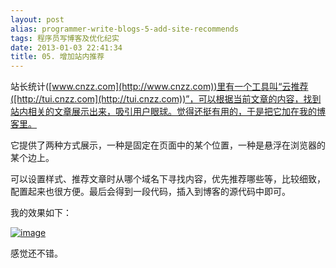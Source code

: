 ```yaml
---
layout: post
alias: programmer-write-blogs-5-add-site-recommends
tags: 程序员写博客及优化纪实
date: 2013-01-03 22:41:34
title: 05. 增加站内推荐
---
```


站长统计([www.cnzz.com](http://www.cnzz.com))里有一个工具叫“云推荐([http://tui.cnzz.com](http://tui.cnzz.com))”，可以根据当前文章的内容，找到站内相关的文章展示出来，吸引用户眼球。觉得还挺有用的，于是把它加在我的博客里。

它提供了两种方式展示，一种是固定在页面中的某个位置，一种是悬浮在浏览器的某个边上。

可以设置样式、推荐文章时从哪个域名下寻找内容，优先推荐哪些等，比较细致，配置起来也很方便。最后会得到一段代码，插入到博客的源代码中即可。

我的效果如下：

[![image](http://freewind.me/wp-content/uploads/2013/01/image_thumb70.png "image")](http://freewind.me/wp-content/uploads/2013/01/image70.png)

感觉还不错。

